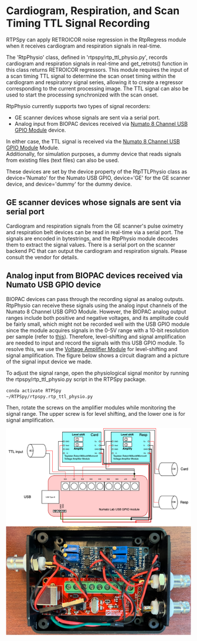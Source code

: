 # Cardiogram, Respiration, and Scan Timing TTL Signal Recording

RTPSpy can apply RETROICOR noise regression in the RtpRegress module when it receives cardiogram and respiration signals in real-time.  

The 'RtpPhysio' class, defined in 'rtpspy/rtp_ttl_physio.py', records cardiogram and respiration signals in real-time and get_retrots() function in this class returns RETROICOR regressors. This module requires the input of a scan timing TTL signal to determine the scan onset timing within the cardiogram and respiratory signal series, allowing it to create a regressor corresponding to the current processing image. The TTL signal can also be used to start the processing synchronized with the scan onset.

RtpPhysio currently supports two types of signal recorders:
* GE scanner devices whose signals are sent via a serial port.
* Analog input from BIOPAC devices received via [Numato 8 Channel USB GPIO Module](https://numato.com/product/8-channel-usb-gpio-module-with-analog-inputs/) device.

In either case, the TTL signal is received via the [Numato 8 Channel USB GPIO Module](https://numato.com/product/8-channel-usb-gpio-module-with-analog-inputs/) Module.  
Additionally, for simulation purposes, a dummy device that reads signals from existing files (text files) can also be used.

These devices are set by the device property of the RtpTTLPhysio class as device='Numato' for the Numato USB GPIO, device='GE' for the GE scanner device, and device='dummy' for the dummy device.

## GE scanner devices whose signals are sent via serial port
Cardiogram and respiration signals from the GE scanner's pulse oximetry and respiration belt devices can be read in real-time via a serial port. The signals are encoded in bytestrings, and the RtpPhysio module decodes them to extract the signal values. There is a serial port on the scanner backend PC that can output the cardiogram and respiration signals. Please consult the vendor for details.

## Analog input from BIOPAC devices received via Numato USB GPIO device
BIOPAC devices can pass through the recording signal as analog outputs. RtpPhysio can receive these signals using the analog input channels of the Numato 8 Channel USB GPIO Module. However, the BIOPAC analog output ranges include both positive and negative voltages, and its amplitude could be fairly small, which might not be recorded well with the USB GPIO module since the module acquires signals in the 0-5V range with a 10-bit resolution per sample (refer to [this](https://numato.com/docs/8-channel-usb-gpio-module-with-analog-inputs/#gpio-analog-inputs-9)). Therefore, level-shifting and signal amplification are needed to input and record the signals with this USB GPIO module.
To resolve this, we use the [Voltage Amplifier Module](https://www.amazon.com/Teyleten-Robot-Millivolt-Microvolt-Instrumentation/dp/B08QM9SM1W/ref=asc_df_B08QM9SM1W/?tag=hyprod-20&linkCode=df0&hvadid=692875362841&hvpos=&hvnetw=g&hvrand=7701147929703361853&hvpone=&hvptwo=&hvqmt=&hvdev=c&hvdvcmdl=&hvlocint=&hvlocphy=9026564&hvtargid=pla-2281435178138&psc=1&mcid=10a44112c78335bfbd7e743d2fda9125&hvocijid=7701147929703361853-B08QM9SM1W-&hvexpln=73&gad_source=1) for level-shifting and signal amplification. The figure below shows a circuit diagram and a picture of the signal input device we made.  

To adjust the signal range, open the physiological signal monitor by running the rtpspy/rtp_ttl_physio.py script in the RTPSpy package.  
```
conda activate RTPSpy
~/RTPSpy/rtpspy.rtp_ttl_physio.py
```
Then, rotate the screws on the amplifier modules while monitoring the signal range. The upper screw is for level shifting, and the lower one is for signal amplification.

![USBIO_circuit_diagram](./doc/USBIO_circuit_diagram.png)
![USBIO_circuit_picture](./doc/USBIO_circuit_picture.png)

